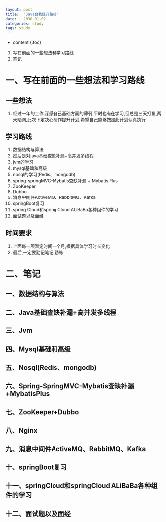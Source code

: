 ```yaml
---
layout: post
title:  "Java自我提升路线"
date:   2030-01-02
categories: study
tags: study
---
```


* content
{:toc}

1. 写在前面的一些想法和学习路线
2. 笔记




# 一、写在前面的一些想法和学习路线

## 一些想法
1. 经过一年的工作,深感自己基础方面的薄弱,平时也有在学习,但总是三天打鱼,两天晒网,此次下定决心制作提升计划,希望自己能够按照此计划认真执行

## 学习路线
1. 数据结构与算法
2. 然后是对java基础查缺补漏+高并发多线程
3. jvm的学习
4. mysql基础和高级
5. nosql的学习(Redis、mongodb)
6. spring-springMVC-Mybatis查缺补漏 + Mybatis Plus
7. ZooKeeper
8. Dubbo
9. 消息中间件ActiveMQ、RabbitMQ、Kafka
10. springBoot复习
11. spring Cloud和spring Cloud ALiBaBa各种组件的学习
12. 面试题以及面经

## 时间要求
1. 上面每一项暂定时间一个月,根据具体学习时长变化
2. 最后,一定要勤记笔记,勤练

# 二、笔记

## 一、数据结构与算法
## 二、Java基础查缺补漏+高并发多线程
## 三、Jvm
## 四、Mysql基础和高级
## 五、Nosql(Redis、mongodb)
## 六、Spring-SpringMVC-Mybatis查缺补漏+MybatisPlus
## 七、ZooKeeper+Dubbo
## 八、Nginx
## 九、消息中间件ActiveMQ、RabbitMQ、Kafka
## 十、springBoot复习
## 十一、springCloud和springCloud ALiBaBa各种组件的学习
## 十二、面试题以及面经
